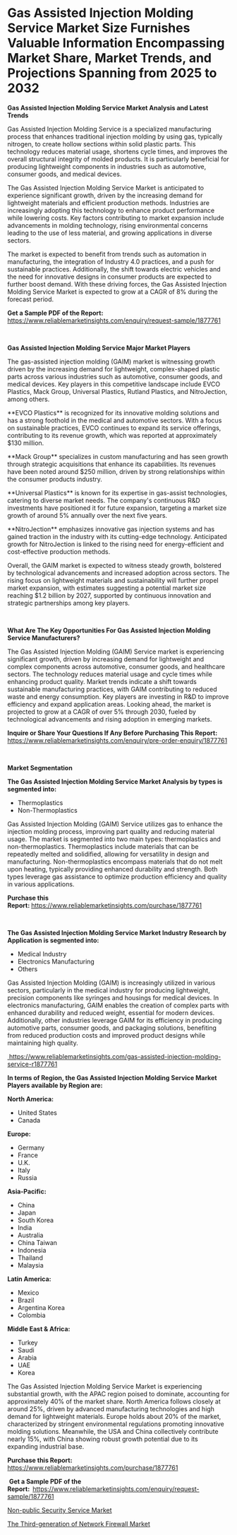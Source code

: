 <p><h1>Gas Assisted Injection Molding Service Market Size Furnishes Valuable Information Encompassing Market Share, Market Trends, and Projections Spanning from 2025 to 2032</h1></p><p><strong>Gas Assisted Injection Molding Service Market Analysis and Latest Trends</strong></p>
<p><p>Gas Assisted Injection Molding Service is a specialized manufacturing process that enhances traditional injection molding by using gas, typically nitrogen, to create hollow sections within solid plastic parts. This technology reduces material usage, shortens cycle times, and improves the overall structural integrity of molded products. It is particularly beneficial for producing lightweight components in industries such as automotive, consumer goods, and medical devices.</p><p>The Gas Assisted Injection Molding Service Market is anticipated to experience significant growth, driven by the increasing demand for lightweight materials and efficient production methods. Industries are increasingly adopting this technology to enhance product performance while lowering costs. Key factors contributing to market expansion include advancements in molding technology, rising environmental concerns leading to the use of less material, and growing applications in diverse sectors.</p><p>The market is expected to benefit from trends such as automation in manufacturing, the integration of Industry 4.0 practices, and a push for sustainable practices. Additionally, the shift towards electric vehicles and the need for innovative designs in consumer products are expected to further boost demand. With these driving forces, the Gas Assisted Injection Molding Service Market is expected to grow at a CAGR of 8% during the forecast period.</p></p>
<p><strong>Get a Sample PDF of the Report:&nbsp;</strong> <a href="https://www.reliablemarketinsights.com/enquiry/request-sample/1877761?utm_campaign=2102&utm_medium=2&utm_source=Github&utm_content=ia&utm_term=11032025&utm_id=gas-assisted-injection-molding-service">https://www.reliablemarketinsights.com/enquiry/request-sample/1877761</a></p>
<p>&nbsp;</p>
<p><strong>Gas Assisted Injection Molding Service Major Market Players</strong></p>
<p><p>The gas-assisted injection molding (GAIM) market is witnessing growth driven by the increasing demand for lightweight, complex-shaped plastic parts across various industries such as automotive, consumer goods, and medical devices. Key players in this competitive landscape include EVCO Plastics, Mack Group, Universal Plastics, Rutland Plastics, and NitroJection, among others.</p><p>**EVCO Plastics** is recognized for its innovative molding solutions and has a strong foothold in the medical and automotive sectors. With a focus on sustainable practices, EVCO continues to expand its service offerings, contributing to its revenue growth, which was reported at approximately $130 million.</p><p>**Mack Group** specializes in custom manufacturing and has seen growth through strategic acquisitions that enhance its capabilities. Its revenues have been noted around $250 million, driven by strong relationships within the consumer products industry.</p><p>**Universal Plastics** is known for its expertise in gas-assist technologies, catering to diverse market needs. The company's continuous R&D investments have positioned it for future expansion, targeting a market size growth of around 5% annually over the next five years.</p><p>**NitroJection** emphasizes innovative gas injection systems and has gained traction in the industry with its cutting-edge technology. Anticipated growth for NitroJection is linked to the rising need for energy-efficient and cost-effective production methods.</p><p>Overall, the GAIM market is expected to witness steady growth, bolstered by technological advancements and increased adoption across sectors. The rising focus on lightweight materials and sustainability will further propel market expansion, with estimates suggesting a potential market size reaching $1.2 billion by 2027, supported by continuous innovation and strategic partnerships among key players.</p></p>
<p>&nbsp;</p>
<p><strong>What Are The Key Opportunities For Gas Assisted Injection Molding Service Manufacturers?</strong></p>
<p><p>The Gas Assisted Injection Molding (GAIM) Service market is experiencing significant growth, driven by increasing demand for lightweight and complex components across automotive, consumer goods, and healthcare sectors. The technology reduces material usage and cycle times while enhancing product quality. Market trends indicate a shift towards sustainable manufacturing practices, with GAIM contributing to reduced waste and energy consumption. Key players are investing in R&D to improve efficiency and expand application areas. Looking ahead, the market is projected to grow at a CAGR of over 5% through 2030, fueled by technological advancements and rising adoption in emerging markets.</p></p>
<p><strong>Inquire or Share Your Questions If Any Before Purchasing This Report:</strong> <a href="https://www.reliablemarketinsights.com/enquiry/pre-order-enquiry/1877761?utm_campaign=2102&utm_medium=2&utm_source=Github&utm_content=ia&utm_term=11032025&utm_id=gas-assisted-injection-molding-service">https://www.reliablemarketinsights.com/enquiry/pre-order-enquiry/1877761</a></p>
<p>&nbsp;</p>
<p><strong>Market Segmentation</strong></p>
<p><strong>The Gas Assisted Injection Molding Service Market Analysis by types is segmented into:</strong></p>
<p><ul><li>Thermoplastics</li><li>Non-Thermoplastics</li></ul></p>
<p><p>Gas Assisted Injection Molding (GAIM) Service utilizes gas to enhance the injection molding process, improving part quality and reducing material usage. The market is segmented into two main types: thermoplastics and non-thermoplastics. Thermoplastics include materials that can be repeatedly melted and solidified, allowing for versatility in design and manufacturing. Non-thermoplastics encompass materials that do not melt upon heating, typically providing enhanced durability and strength. Both types leverage gas assistance to optimize production efficiency and quality in various applications.</p></p>
<p><strong>Purchase this Report:&nbsp;</strong><a href="https://www.reliablemarketinsights.com/purchase/1877761?utm_campaign=2102&utm_medium=2&utm_source=Github&utm_content=ia&utm_term=11032025&utm_id=gas-assisted-injection-molding-service">https://www.reliablemarketinsights.com/purchase/1877761</a></p>
<p>&nbsp;</p>
<p><strong>The Gas Assisted Injection Molding Service Market Industry Research by Application is segmented into:</strong></p>
<p><ul><li>Medical Industry</li><li>Electronics Manufacturing</li><li>Others</li></ul></p>
<p><p>Gas Assisted Injection Molding (GAIM) is increasingly utilized in various sectors, particularly in the medical industry for producing lightweight, precision components like syringes and housings for medical devices. In electronics manufacturing, GAIM enables the creation of complex parts with enhanced durability and reduced weight, essential for modern devices. Additionally, other industries leverage GAIM for its efficiency in producing automotive parts, consumer goods, and packaging solutions, benefiting from reduced production costs and improved product designs while maintaining high quality.</p></p>
<p><a href="https://www.reliablemarketinsights.com/gas-assisted-injection-molding-service-r1877761?utm_campaign=2102&utm_medium=2&utm_source=Github&utm_content=ia&utm_term=11032025&utm_id=gas-assisted-injection-molding-service">&nbsp;https://www.reliablemarketinsights.com/gas-assisted-injection-molding-service-r1877761</a></p>
<p><strong>In terms of Region, the Gas Assisted Injection Molding Service Market Players available by Region are:</strong></p>
<p>
    <p> <strong> North America: </strong>
        <ul>
            <li>United States</li>
            <li>Canada</li>
        </ul>
        </p> 
    <p> <strong> Europe: </strong>
        <ul>
            <li>Germany</li>
            <li>France</li>
            <li>U.K.</li>
            <li>Italy</li>
            <li>Russia</li>
        </ul>
        </p> 
    <p> <strong> Asia-Pacific: </strong>
        <ul>
            <li>China</li>
            <li>Japan</li>
            <li>South Korea</li>
            <li>India</li>
            <li>Australia</li>
            <li>China Taiwan</li>
            <li>Indonesia</li>
            <li>Thailand</li>
            <li>Malaysia</li>
        </ul>
        </p> 
    <p> <strong> Latin America: </strong>
        <ul>
            <li>Mexico</li>
            <li>Brazil</li>
            <li>Argentina Korea</li>
            <li>Colombia</li>
        </ul>
        </p> 
    <p> <strong> Middle East & Africa: </strong>
        <ul>
            <li>Turkey</li>
            <li>Saudi</li>
            <li>Arabia</li>
            <li>UAE</li>
            <li>Korea</li>
        </ul>
    </p>
    </p>
<p><p>The Gas Assisted Injection Molding Service Market is experiencing substantial growth, with the APAC region poised to dominate, accounting for approximately 40% of the market share. North America follows closely at around 25%, driven by advanced manufacturing technologies and high demand for lightweight materials. Europe holds about 20% of the market, characterized by stringent environmental regulations promoting innovative molding solutions. Meanwhile, the USA and China collectively contribute nearly 15%, with China showing robust growth potential due to its expanding industrial base.</p></p>
<p><strong>Purchase this Report: </strong><a href="https://www.reliablemarketinsights.com/purchase/1877761?utm_campaign=2102&utm_medium=2&utm_source=Github&utm_content=ia&utm_term=11032025&utm_id=gas-assisted-injection-molding-service">https://www.reliablemarketinsights.com/purchase/1877761</a></p>
<p>&nbsp;<strong>Get a Sample PDF of the Report:&nbsp;&nbsp;</strong><a href="https://www.reliablemarketinsights.com/enquiry/request-sample/1877761?utm_campaign=2102&utm_medium=2&utm_source=Github&utm_content=ia&utm_term=11032025&utm_id=gas-assisted-injection-molding-service">https://www.reliablemarketinsights.com/enquiry/request-sample/1877761</a></p>
<p><strong></strong></p>
<p><p><a href="https://github.com/wwwkeltoum/Market-Research-Report-List-5/blob/main/non-public-security-service-market.md?utm_campaign=2102&utm_medium=2&utm_source=Github&utm_content=ia&utm_term=11032025&utm_id=gas-assisted-injection-molding-service">Non-public Security Service Market</a></p><p><a href="https://github.com/DianaWilson796/Market-Research-Report-List-1/blob/main/the-third-generation-of-network-firewall-market.md?utm_campaign=2102&utm_medium=2&utm_source=Github&utm_content=ia&utm_term=11032025&utm_id=gas-assisted-injection-molding-service">The Third-generation of Network Firewall Market</a></p></p>
